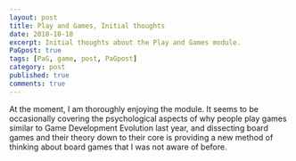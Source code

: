 ```yaml
---
layout: post
title: Play and Games, Initial thoughts
date: 2018-10-18
excerpt: Initial thoughts about the Play and Games module.
PaGpost: true
tags: [PaG, game, post, PaGpost]
category: post
published: true
comments: true
---
```

At the moment, I am thoroughly enjoying the module. It seems to be occasionally covering the psychological aspects of why people play games similar to Game Development Evolution last year, and dissecting board games and their theory down to their core is providing a new method of thinking about board games that I was not aware of before.